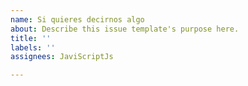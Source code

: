 ```yaml
---
name: Si quieres decirnos algo
about: Describe this issue template's purpose here.
title: ''
labels: ''
assignees: JaviScriptJs

---
```



